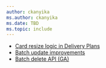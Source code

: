 ```yaml
---
author: ckanyika
ms.author: ckanyika
ms.date: TBD
ms.topic: include
---
```


- [Card resize logic in Delivery Plans](#card-resize-logic-in-delivery-plans)
- [Batch update improvements](#batch-update-improvements)
- [Batch delete API (GA)](#batch-delete-api-ga)
